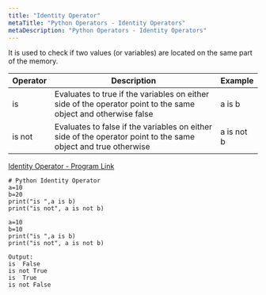 ```yaml
---
title: "Identity Operator"
metaTitle: "Python Operators - Identity Operators"
metaDescription: "Python Operators - Identity Operators"
---
```


It is used to check if two values (or variables) are located on the same part of the memory.

|Operator|Description|Example|
|----|----|----|
|is|Evaluates to true if the variables on either side of the operator point to the same object and otherwise false|a is b|
|is not|Evaluates to false if the variables on either side of the operator point to the same object and true otherwise|a is not b|

[Identity Operator - Program Link](https://ideone.com/gxqwCe)

```
# Python Identity Operator
a=10
b=20
print("is ",a is b)
print("is not", a is not b)

a=10
b=10
print("is ",a is b)
print("is not", a is not b)

Output:
is  False
is not True
is  True
is not False
```